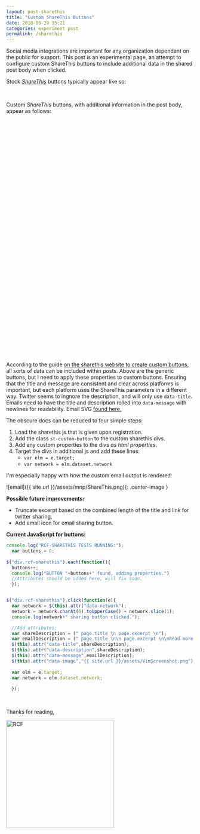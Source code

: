 ```yaml
---
layout: post-sharethis
title: "Custom ShareThis Buttons"
date: 2018-06-29 15:21
categories: experiment post 
permalink: /sharethis
---
```


Social media integrations are important for any organization dependant on the public for support. This post is an experimental page, an attempt to configure custom ShareThis buttons to include additional data in the shared post body when clicked.

Stock [*ShareThis*](https://platform.sharethis.com) buttons typically appear like so:

<div class="sharethis-inline-share-buttons"></div>

<br />

Custom *ShareThis* buttons, with additional information in the post body, appear as follows:

<!--FACEBOOK-->
<div 
  data-network="facebook"
  class="rcf-sharethis st-custom-button">
  <svg class="svg-icon"><use xlink:href="/assets/minima-social-icons.svg#facebook"></use></svg></div>  


<!--TWITTER-->
<div 
  data-network="twitter" 
  class="rcf-sharethis st-custom-button">
  <svg class="svg-icon"><use xlink:href="/assets/minima-social-icons.svg#twitter"></use></svg></div>  


<!--LINKEDIN-->
<div 
  data-network="linkedin" 
  class="rcf-sharethis st-custom-button">
  <svg class="svg-icon"><use xlink:href="/assets/minima-social-icons.svg#linkedin"></use></svg></div> 


<!--EMAIL-->
<div 
  data-network="email" 
  class="rcf-sharethis st-custom-button">
  <svg class="svg-icon"><use xlink:href="/assets/minima-social-icons.svg#email"></use></svg></div>

<br />

<br />

According to the guide [on the sharethis website to create custom buttons,](https://www.sharethis.com/support/customization/how-to-set-custom-buttons/) all sorts of data can be included within posts. Above are the generic buttons, but I need to apply these properties to custom buttons. Ensuring that the title and message are consistent and clear across platforms is important, but each platform uses the ShareThis parameters in a different way. Twitter seems to ingnore the description, and will only use `data-title`. Emails need to have the title and description rolled into `data-message` with newlines for readability. Email SVG [found here.](http://healthysoleplus.com/assets/rrssb/icons/) 

The obscure docs can be reduced to four simple steps:
1. Load the sharethis js that is given upon registration.
2. Add the class `st-custom-button` to the custom sharethis divs.
3. Add any custom properties to the divs *as html properties*.
4. Target the divs in additional js and add these lines:
    - `var elm = e.target;`
    - `var network = elm.dataset.network`

I'm especially happy with how the custom email output is rendered:

![email]({{ site.url }}/assets/mnp/ShareThis.png){: .center-image }

**Possible future improvements:**
- Truncate excerpt based on the combined length of the title and link for twitter sharing.
- Add email icon for email sharing button.

**Current JavaScript for buttons:**

```js
console.log("RCF-SHARETHIS TESTS RUNNING:");
  var buttons = 0;
 
$("div.rcf-sharethis").each(function(){
  buttons++;
  console.log("BUTTON "+buttons+" found, adding properties.")
  //Attributes should be added here, will fix soon.
  });


$("div.rcf-sharethis").click(function(e){
  var network = $(this).attr("data-network");
  network = network.charAt(0).toUpperCase() + network.slice(1);
  console.log(network+" sharing button clicked.");

  //Add attributes:
  var shareDescription = (" page.title \n page.excerpt \n");
  var emailDescription = (" page.title \n\n page.excerpt \n\nRead more at page.link");
  $(this).attr("data-title",shareDescription);
  $(this).attr("data-description",shareDescription);
  $(this).attr("data-message",emailDescription);
  $(this).attr("data-image","{{ site.url }}/assets/VimScreenshot.png");
    
  var elm = e.target;
  var network = elm.dataset.network;
    
  });
```


<br />

Thanks for reading,

<img src="{{ site.url }}/assets/art/s.png" alt="RCF" style="border-radius:0; width: 289px;"/>


<script>
  console.log("RCF-SHARETHIS TESTS RUNNING:");
  var buttons = 0;
 
 $("div.rcf-sharethis").each(function(){
    buttons++;
    console.log("BUTTON "+buttons+" found, adding properties.")});


  $("div.rcf-sharethis").click(function(e){
    var network = $(this).attr("data-network");
    network = network.charAt(0).toUpperCase() + network.slice(1);
    console.log(network+" sharing button clicked.");
  
    //Add attributes:
    var shareDescription = ("{{ page.title }}\n{{ page.excerpt | strip_html | strip }}\n");
    var emailDescription = ("{{ page.title }}\n\n{{ page.excerpt | strip_html | strip }}\n\nRead more at {{ site.url }}{{ page.url }}");
    $(this).attr("data-title",shareDescription);
    $(this).attr("data-description",shareDescription);
    $(this).attr("data-message",emailDescription);
    $(this).attr("data-image","{{ site.url }}/assets/VimScreenshot.png");
    
    //Sharethis code:
    var elm = e.target;
    var network = elm.dataset.network;
    
    });
  
  console.log("Sharethis commands run.");
</script>



